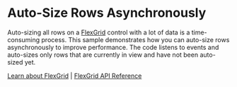 Auto-Size Rows Asynchronously
=============================

Auto-sizing all rows on a [FlexGrid](https://www.grapecity.com/wijmo/api/classes/wijmo_grid.flexgrid.html) control with a lot of data is a time-consuming process. This sample demonstrates how you can auto-size rows asynchronously to improve performance. The code listens to events and auto-sizes only rows that are currently in view and have not been auto-sized yet.

[Learn about FlexGrid](https://www.grapecity.com/wijmo/flexgrid-javascript-data-grid) | [FlexGrid API Reference](https://www.grapecity.com/wijmo/api/classes/wijmo_grid.flexgrid.html)